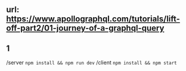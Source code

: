 ## url: https://www.apollographql.com/tutorials/lift-off-part2/01-journey-of-a-graphql-query

## 1
/server
`npm install && npm run dev`
/client
`npm install && npm start`
